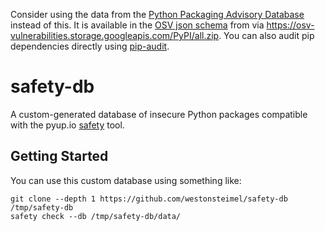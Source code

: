 Consider using the data from the [Python Packaging Advisory Database](https://github.com/pypa/advisory-db) instead of this.  It is available in the [OSV json schema](https://ossf.github.io/osv-schema/) from via https://osv-vulnerabilities.storage.googleapis.com/PyPI/all.zip.  You can also audit pip dependencies directly using [pip-audit](https://github.com/trailofbits/pip-audit).

# safety-db
A custom-generated database of insecure Python packages compatible with the pyup.io [safety](https://github.com/pyupio/safety) tool.

## Getting Started

You can use this custom database using something like:

```console
git clone --depth 1 https://github.com/westonsteimel/safety-db /tmp/safety-db
safety check --db /tmp/safety-db/data/
```

